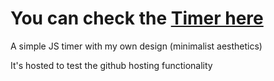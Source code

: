 
# You can check the [Timer here](https://apostolsavov.github.io/Timer/index.html)
 A simple JS timer with my own design (minimalist aesthetics)

It's hosted to test the github hosting functionality
